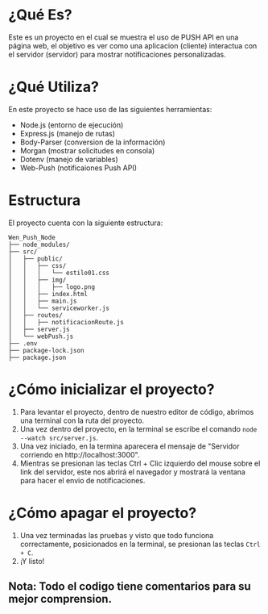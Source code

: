 # ¿Qué Es?
Este es un proyecto en el cual se muestra el uso de PUSH API en una página web, el objetivo es ver como una aplicacion (cliente) interactua con el servidor (servidor) para mostrar notificaciones personalizadas.

# ¿Qué Utiliza?
En este proyecto se hace uso de las siguientes herramientas:
  - Node.js (entorno de ejecución)
  - Express.js (manejo de rutas)
  - Body-Parser (conversion de la información)
  - Morgan (mostrar solicitudes en consola)
  - Dotenv (manejo de variables)
  - Web-Push (notificaiones Push API)

# Estructura
El proyecto cuenta con la siguiente estructura:
```plaintext
Wen_Push_Node
├── node_modules/
├── src/
│   ├── public/
│   │   ├── css/
│   │   │   └── estilo01.css
│   │   ├── img/
│   │   │   ├── logo.png
│   │   ├── index.html
│   │   ├── main.js
│   │   └── serviceworker.js
│   ├── routes/
│   │   ├── notificacionRoute.js
│   ├── server.js
│   └── webPush.js 
├── .env
├── package-lock.json
├── package.json

```

# ¿Cómo inicializar el proyecto?

  1. Para levantar el proyecto, dentro de nuestro editor de código, abrimos una terminal con la ruta del proyecto.
  2. Una vez dentro del proyecto, en la terminal se escribe el comando `node --watch src/server.js`.
  3. Una vez iniciado, en la termina aparecera el mensaje de "Servidor corriendo en http://localhost:3000".
  4. Mientras se presionan las teclas Ctrl + Clic izquierdo del mouse sobre el link del servidor, este nos abrirá el navegador y mostrará la ventana para hacer el envio de notificaciones.

# ¿Cómo apagar el proyecto?

  1. Una vez terminadas las pruebas y visto que todo funciona correctamente, posicionados en la terminal, se presionan las teclas `Ctrl + C`.
  2. ¡Y listo!

## Nota: Todo el codigo tiene comentarios para su mejor comprension.
